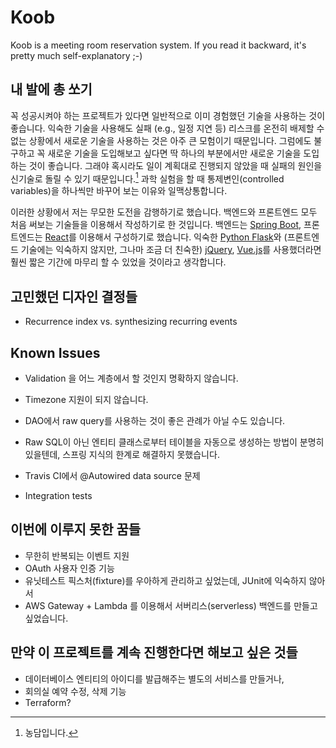 # Koob

Koob is a meeting room reservation system. If you read it backward, it's pretty much self-explanatory ;-)

## 내 발에 총 쏘기

꼭 성공시켜야 하는 프로젝트가 있다면 일반적으로 이미 경험했던 기술을 사용하는 것이 좋습니다. 익숙한 기술을 사용해도 실패 (e.g., 일정 지연 등) 리스크를 온전히 배제할 수 없는 상황에서 새로운 기술을 사용하는 것은 아주 큰 모험이기 때문입니다. 그럼에도 불구하고 꼭 새로운 기술을 도입해보고 싶다면 딱 하나의 부분에서만 새로운 기술을 도입하는 것이 좋습니다. 그래야 혹시라도 일이 계획대로 진행되지 않았을 때 실패의 원인을 신기술로 돌릴 수 있기 때문입니다.[^1] 과학 실험을 할 때 통제변인(controlled variables)을 하나씩만 바꾸어 보는 이유와 일맥상통합니다.

이러한 상황에서 저는 무모한 도전을 감행하기로 했습니다. 백엔드와 프론트엔드 모두 처음 써보는 기술들을 이용해서 작성하기로 한 것입니다. 백엔드는 [Spring Boot](https://spring.io/projects/spring-boot), 프론트엔드는 [React](https://reactjs.org/)를 이용해서 구성하기로 했습니다. 익숙한 [Python Flask](http://flask.pocoo.org/)와 (프론트엔드 기술에는 익숙하지 않지만, 그나마 조금 더 친숙한) [jQuery](https://jquery.com/), [Vue.js](https://vuejs.org/)를 사용했더라면 훨씬 짧은 기간에 마무리 할 수 있었을 것이라고 생각합니다.

## 고민했던 디자인 결정들

- Recurrence index vs. synthesizing recurring events

## Known Issues

- Validation 을 어느 계층에서 할 것인지 명확하지 않습니다.
- Timezone 지원이 되지 않습니다.
- DAO에서 raw query를 사용하는 것이 좋은 관례가 아닐 수도 있습니다.
- Raw SQL이 아닌 엔티티 클래스로부터 테이블을 자동으로 생성하는 방법이 분명히 있을텐데, 스프링 지식의 한계로 해결하지 못했습니다.
- Travis CI에서 @Autowired data source 문제

- Integration tests

## 이번에 이루지 못한 꿈들

- 무한히 반복되는 이벤트 지원
- OAuth 사용자 인증 기능
- 유닛테스트 픽스처(fixture)를 우아하게 관리하고 싶었는데, JUnit에 익숙하지 않아서 
- AWS Gateway + Lambda 를 이용해서 서버리스(serverless) 백엔드를 만들고 싶었습니다.

## 만약 이 프로젝트를 계속 진행한다면 해보고 싶은 것들

- 데이터베이스 엔티티의 아이디를 발급해주는 별도의 서비스를 만들거나, 
- 회의실 예약 수정, 삭제 기능
- Terraform?


[^1]: 농담입니다.